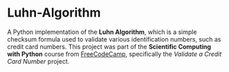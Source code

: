 # Luhn-Algorithm
A Python implementation of the **Luhn Algorithm**, which is a simple checksum formula used to validate various identification numbers, such as credit card numbers. This project was part of the **Scientific Computing with Python** course from [FreeCodeCamp](https://www.freecodecamp.org/), specifically the *Validate a Credit Card Number* project.
